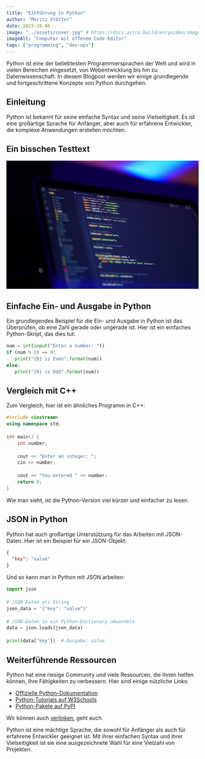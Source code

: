 ```yaml
---
title: "Einführung in Python"
author: "Moritz Stötter"
date: 2023-10-06
image: "../assets/cover.jpg" # https://docs.astro.build/en/guides/images/#images-in-content-collections
imageAlt: "Computer mit offenem Code-Editor"
tags: ["programming", "dev-ops"]
---
```


Python ist eine der beliebtesten Programmiersprachen der Welt und wird in vielen Bereichen eingesetzt, von Webentwicklung bis hin zu Datenwissenschaft. In diesem Blogpost werden wir einige grundlegende und fortgeschrittene Konzepte von Python durchgehen.

## Einleitung

Python ist bekannt für seine einfache Syntax und seine Vielseitigkeit. Es ist eine großartige Sprache für Anfänger, aber auch für erfahrene Entwickler, die komplexe Anwendungen erstellen möchten.

## Ein bisschen Testtext

![A picture](../assets/cover.jpg)

## Einfache Ein- und Ausgabe in Python

Ein grundlegendes Beispiel für die Ein- und Ausgabe in Python ist das Überprüfen, ob eine Zahl gerade oder ungerade ist. Hier ist ein einfaches Python-Skript, das dies tut:

```python
num = int(input("Enter a number: "))
if (num % 2) == 0:
   print("{0} is Even".format(num))
else:
   print("{0} is Odd".format(num))
```

## Vergleich mit C++

Zum Vergleich, hier ist ein ähnliches Programm in C++:

```c++
#include <iostream>
using namespace std;

int main() {
    int number;

    cout << "Enter an integer: ";
    cin >> number;

    cout << "You entered " << number;
    return 0;
}
```

Wie man sieht, ist die Python-Version viel kürzer und einfacher zu lesen.

## JSON in Python

Python hat auch großartige Unterstützung für das Arbeiten mit JSON-Daten. Hier ist ein Beispiel für ein JSON-Objekt:

```json
{
  "key": "value"
}
```

Und so kann man in Python mit JSON arbeiten:

```python
import json

# JSON-Daten als String
json_data = '{"key": "value"}'

# JSON-Daten in ein Python-Dictionary umwandeln
data = json.loads(json_data)

print(data["key"])  # Ausgabe: value
```

## Weiterführende Ressourcen

Python hat eine riesige Community und viele Ressourcen, die Ihnen helfen können, Ihre Fähigkeiten zu verbessern. Hier sind einige nützliche Links:

- [Offizielle Python-Dokumentation](https://docs.python.org/3/)
- [Python-Tutorials auf W3Schools](https://www.w3schools.com/python/)
- [Python-Pakete auf PyPI](https://pypi.org/)

Wir können auch [verlinken](https://www.google.com), geht auch.

Python ist eine mächtige Sprache, die sowohl für Anfänger als auch für erfahrene Entwickler geeignet ist. Mit ihrer einfachen Syntax und ihrer Vielseitigkeit ist sie eine ausgezeichnete Wahl für eine Vielzahl von Projekten.

